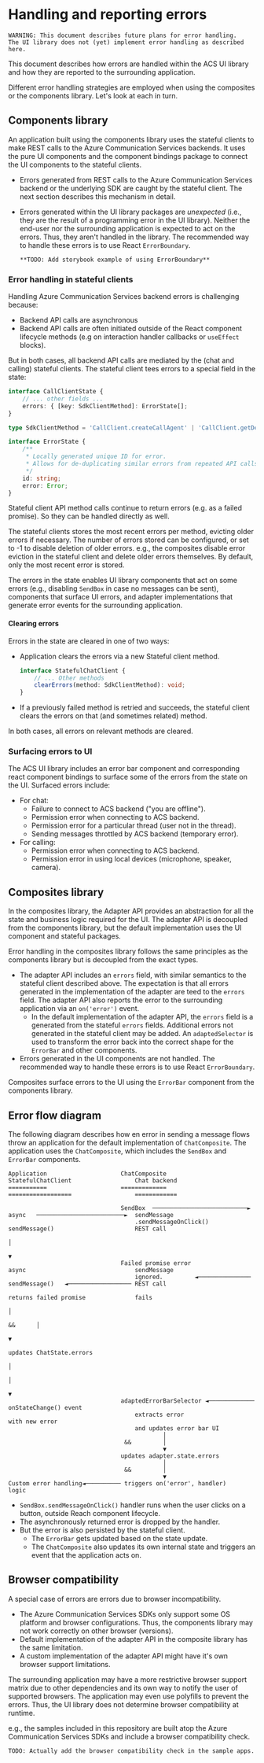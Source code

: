 # Handling and reporting errors

    WARNING: This document describes future plans for error handling.
    The UI library does not (yet) implement error handling as described here.

This document describes how errors are handled within the ACS UI library and how they are reported to the surrounding application.

Different error handling strategies are employed when using the composites or the components library. Let's look at each in turn.

## Components library

An application built using the components library uses the stateful clients to make REST calls to the Azure Communication Services backends. It uses the pure UI components and the component bindings package to  connect the UI components to the stateful clients.

* Errors generated from REST calls to the Azure Communication Services backend or the underlying SDK are caught by the stateful client. The next section describes this mechanism in detail.
* Errors generated within the UI library packages are _unexpected_ (i.e., they are the result of a programming error in the UI library). Neither the end-user nor the surrounding application is expected to act on the errors. Thus, they aren't handled in the library. The recommended way to handle these errors is to use React `ErrorBoundary`.

      **TODO: Add storybook example of using ErrorBoundary**

### Error handling in stateful clients

Handling Azure Communication Services backend errors is challenging because:

* Backend API calls are asynchronous
* Backend API calls are often initiated outside of the React component lifecycle methods (e.g on interaction handler callbacks or `useEffect` blocks).

But in both cases, all backend API calls are mediated by the (chat and calling) stateful clients. The stateful client tees errors to a special field in the state:

```ts
interface CallClientState {
    // ... other fields ...
    errors: { [key: SdkClientMethod]: ErrorState[];
}

type SdkClientMethod = 'CallClient.createCallAgent' | 'CallClient.getDeviceManager'; // ... and many more

interface ErrorState {
    /**
     * Locally generated unique ID for error.
     * Allows for de-duplicating similar errors from repeated API calls.
     */
    id: string;
    error: Error;
}
```

Stateful client API method calls continue to return errors (e.g. as a failed promise). So they can be handled directly as well.

The stateful clients stores the most recent errors per method, evicting older errors if necessary. The number of errors stored can be configured, or set to -1 to disable deletion of older errors. e.g., the composites disable error eviction in the stateful client and delete older errors themselves. By default, only the most recent error is stored.

The errors in the state enables UI library components that act on some errors (e.g., disabling `SendBox` in case no messages can be sent), components that surface UI errors, and adapter implementations that generate error events for the surrounding application.

#### Clearing errors

Errors in the state are cleared in one of two ways:

* Application clears the errors via a new Stateful client method.

  ```ts
  interface StatefulChatClient {
      // ... Other methods
      clearErrors(method: SdkClientMethod): void;
  }
  ```

* If a previously failed method is retried and succeeds, the stateful client clears the errors on that (and sometimes related) method.

In both cases, all errors on relevant methods are cleared.

### Surfacing errors to UI

The ACS UI library includes an error bar component and corresponding react component bindings to surface some of the errors from the state on the UI. Surfaced errors include:

* For chat:
  * Failure to connect to ACS backend ("you are offline").
  * Permission error when connecting to ACS backend.
  * Permission error for a particular thread (user not in the thread).
  * Sending messages throttled by ACS backend (temporary error).
* For calling:
  * Permission error when connecting to ACS backend.
  * Permission error in using local devices (microphone, speaker, camera).

## Composites library

In the composites library, the Adapter API provides an abstraction for all the state and business logic required for the UI. The adapter API is decoupled from the components library, but the default implementation uses the UI component and stateful packages.

Error handling in the composites library follows the same principles as the components library but is decoupled from the exact types.

* The adapter API includes an `errors` field, with similar semantics to the stateful client described above. The expectation is that all errors generated in the implementation of the adapter are teed to the `errors` field. The adapter API also reports the error to the surrounding application via an `on('error')` event.
  * In the default implementation of the adapter API, the `errors` field is a generated from the stateful `errors` fields. Additional errors not generated in the stateful client may be added. An `adaptedSelector` is used to transform the error back into the correct shape for the `ErrorBar` and other components.
* Errors generated in the UI components are not handled. The recommended way to handle these errors is to use React `ErrorBoundary`.

Composites surface errors to the UI using the `ErrorBar` component from the components library.

## Error flow diagram

The following diagram describes how en error in sending a message flows throw an application for the default implementation of `ChatComposite`. The application uses the `ChatComposite`, which includes the `SendBox` and `ErrorBar` components.

    Application                     ChatComposite                        StatefulChatClient                  Chat backend
    ===========                     =============                        ==================                  ============

                                    SendBox  ───────────────────────────► async   ─────────────────────────►  sendMessage
                                        .sendMessageOnClick()              sendMessage()                       REST call
                                                                                                                    │
                                                                                                                    ▼
                                    Failed promise error                  async                               sendMessage
                                        ignored.         ◄───────────────  sendMessage()   ◄────────────────── REST call
                                                                           returns failed promise              fails
                                                                                    │
                                                                            &&      │
                                                                                    ▼
                                                                           updates ChatState.errors
                                                                                    │
                                                                                    │
                                                                                    ▼
                                    adaptedErrorBarSelector ◄───────────── onStateChange() event
                                        extracts error                         with new error
                                        and updates error bar UI
                                                │
                                     &&         │
                                                ▼
                                    updates adapter.state.errors
                                                │
                                     &&         │
                                                ▼
    Custom error handling◄────────── triggers on('error', handler)
    logic

* `SendBox.sendMessageOnClick()` handler runs when the user clicks on a button, outside Reach component lifecycle.
* The asynchronously returned error is dropped by the handler.
* But the error is also persisted by the stateful client.
  * The `ErrorBar` gets updated based on the state update.
  * The `ChatComposite` also updates its own internal state and triggers an event that the application acts on.

## Browser compatibility

A special case of errors are errors due to browser incompatibility.

* The Azure Communication Services SDKs only support some OS platform and browser configurations. Thus, the components library may not work correctly on other browser (versions).
* Default implementation of the adapter API in the composite library has the same limitation.
* A custom implementation of the adapter API might have it's own browser support limitations.

The surrounding application may have a more restrictive browser support matrix due to other dependencies and its own way to notify the user of supported browsers. The application may even use polyfills to prevent the errors. Thus, the UI library does not determine browser compatibility at runtime.

e.g., the samples included in this repository are built atop the Azure Communication Services SDKs and include a browser compatibility check.

    TODO: Actually add the browser compatibility check in the sample apps.
